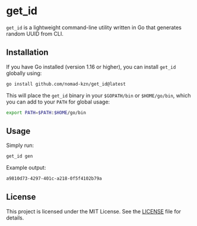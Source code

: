 # get_id

`get_id` is a lightweight command-line utility written in Go that generates random UUID from CLI.


## Installation

If you have Go installed (version 1.16 or higher), you can install `get_id` globally using:

```bash
go install github.com/nomad-kzn/get_id@latest
```

This will place the `get_id` binary in your `$GOPATH/bin` or `$HOME/go/bin`, which you can add to your `PATH` for global usage:

```bash
export PATH=$PATH:$HOME/go/bin
```

## Usage

Simply run:

```bash
get_id gen
```

Example output:

```bash
a9810d73-4297-401c-a218-0f5f4102b79a
```

## License

This project is licensed under the MIT License. See the [LICENSE](LICENSE) file for details.
